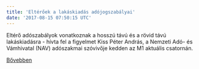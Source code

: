 ```yaml
---
title: 'Eltérőek a lakáskiadás adójogszabályai'
date: '2017-08-15 07:50:15 UTC'
---
```


Eltérő adószabályok vonatkoznak a hosszú távú és a rövid távú lakáskiadásra - hívta fel a figyelmet Kiss Péter András, a Nemzeti Adó- és Vámhivatal (NAV) adószakmai szóvivője kedden az M1 aktuális csatornán.


[Bővebben](http://ift.tt/2i1ynsB)
